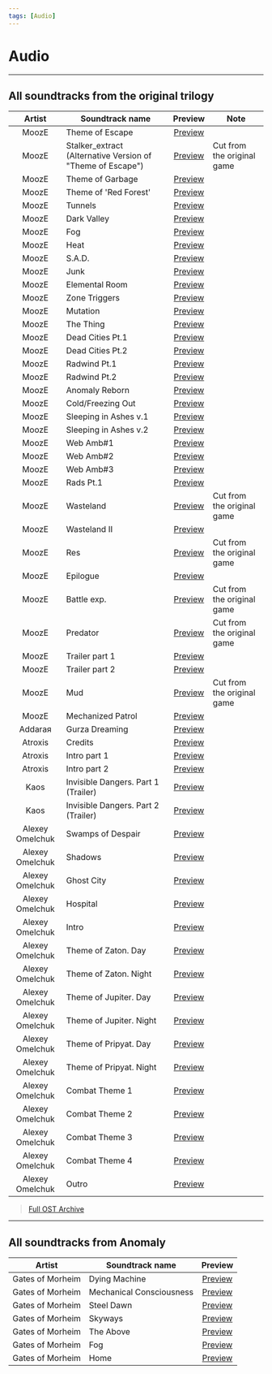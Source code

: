 ```yaml
---
tags: [Audio]
---
```


# Audio

___

## All soundtracks from the original trilogy

| Artist | Soundtrack name | Preview | Note |
|:---:|---|:---:|---|
| MoozE | Theme of Escape | [Preview](https://youtu.be/pv1CgfFY6nY) |  |
| MoozE | Stalker_extract (Alternative Version of "Theme of Escape") | [Preview](https://youtu.be/WF2kj3btLlQ) | Cut from the original game |
| MoozE | Theme of Garbage | [Preview](https://youtu.be/7GXAGQgC9XI) |  |
| MoozE | Theme of 'Red Forest' | [Preview](https://youtu.be/3_zKmE8T_zI) |  |
| MoozE | Tunnels | [Preview](https://youtu.be/PshGf8vpwtM) |  |
| MoozE | Dark Valley | [Preview](https://youtu.be/XE_HhP0XRtA) |  |
| MoozE | Fog | [Preview](https://youtu.be/rRkclmGvTXc) |  |
| MoozE | Heat | [Preview](https://youtu.be/rWoLA2oMJ8w) |  |
| MoozE | S.A.D. | [Preview](https://youtu.be/0_TVB_f454M) |  |
| MoozE | Junk | [Preview](https://youtu.be/yPUS7gyplJg) |  |
| MoozE | Elemental Room | [Preview](https://youtu.be/eHcYfvvgaOA) |  |
| MoozE | Zone Triggers | [Preview](https://youtu.be/s18hT2a6zwY) |  |
| MoozE | Mutation | [Preview](https://youtu.be/EE5Tlc54wQU) |  |
| MoozE | The Thing | [Preview](https://youtu.be/y6lJsaByJJA) |  |
| MoozE | Dead Cities Pt.1 | [Preview](https://youtu.be/0jboIOeL_tw) |  |
| MoozE | Dead Cities Pt.2 | [Preview](https://youtu.be/RBnjguppfaA) |  |
| MoozE | Radwind Pt.1 | [Preview](https://youtu.be/lq9qNdutbBk) |  |
| MoozE | Radwind Pt.2 | [Preview](https://youtu.be/7hLV-hVKuhM) |  |
| MoozE | Anomaly Reborn | [Preview](https://youtu.be/u4Be7UNHxI8) |  |
| MoozE | Cold/Freezing Out | [Preview](https://youtu.be/GlAo8k7ByhM) |  |
| MoozE | Sleeping in Ashes v.1 | [Preview](https://youtu.be/I9d4AJkKJsA) |  |
| MoozE | Sleeping in Ashes v.2 | [Preview](https://youtu.be/C77VpMiEa3M) |  |
| MoozE | Web Amb#1 | [Preview](https://youtu.be/CSRNmuIpNTg) |  |
| MoozE | Web Amb#2 | [Preview](https://youtu.be/Qjta3Rn73cc) |  |
| MoozE | Web Amb#3 | [Preview](https://youtu.be/u72YNas_G84) |  |
| MoozE | Rads Pt.1  | [Preview](https://youtu.be/QMnCiAVxZYY) |  |
| MoozE | Wasteland | [Preview](https://youtu.be/Y0x5UZzX3kQ) | Cut from the original game |
| MoozE | Wasteland II | [Preview](https://youtu.be/gcAP1WwWmU4) |  |
| MoozE | Res | [Preview](https://youtu.be/WIhXMvGQGzg) | Cut from the original game |
| MoozE | Epilogue | [Preview](https://youtu.be/Ji66_C70I84) |  |
| MoozE | Battle exp. | [Preview](https://youtu.be/yJgaZNmsAlY) | Cut from the original game |
| MoozE | Predator | [Preview](https://youtu.be/RXPgDbzM-5s) | Cut from the original game |
| MoozE | Trailer part 1 | [Preview](https://youtu.be/inID4-GjNLA) |  |
| MoozE | Trailer part 2 | [Preview](https://youtu.be/Zyr2Uj3wAj4) |  |
| MoozE | Mud | [Preview](https://youtu.be/CEt3nF20-Qw) | Cut from the original game |
| MoozE | Mechanized Patrol  | [Preview](https://youtu.be/npAUK8iJ67c) |  |
| Addaraя | Gurza Dreaming | [Preview](https://youtu.be/UqgAtnS0_bc) |  |
| Atroxis | Credits | [Preview](https://youtu.be/20AZcBW62XQ) |  |
| Atroxis | Intro part 1 | [Preview](https://youtu.be/rE4KF9kdAlM) |  |
| Atroxis | Intro part 2 | [Preview](https://youtu.be/HcucDy04Zis) |  |
| Kaos | Invisible Dangers. Part 1 (Trailer)| [Preview](https://youtu.be/L6TCQ2nRiJ0) |  |
| Kaos | Invisible Dangers. Part 2 (Trailer)| [Preview](https://youtu.be/q3fj8TOrPt8) |  |
| Alexey Omelchuk | Swamps of Despair | [Preview](https://youtu.be/GSv_k-zSK5Y) |  |
| Alexey Omelchuk | Shadows | [Preview](https://youtu.be/brPWkFiVVLM) |  |
| Alexey Omelchuk | Ghost City | [Preview](https://youtu.be/xPA7s7kX5WM) |  |
| Alexey Omelchuk | Hospital | [Preview](https://youtu.be/ijHAkFeNVaU) |  |
| Alexey Omelchuk | Intro | [Preview](https://youtu.be/wAv6Tqy32H8) |  |
| Alexey Omelchuk | Theme of Zaton. Day | [Preview](https://youtu.be/ln_381vY2a4) |  |
| Alexey Omelchuk | Theme of Zaton. Night | [Preview](https://youtu.be/5sEx1XwBkq4) |  |
| Alexey Omelchuk | Theme of Jupiter. Day | [Preview](https://youtu.be/Ai55-dvzpEY) |  |
| Alexey Omelchuk | Theme of Jupiter. Night | [Preview](https://youtu.be/Zlyeqfh6DAY) |  |
| Alexey Omelchuk | Theme of Pripyat. Day | [Preview](https://youtu.be/hMCz3mH81XM) |  |
| Alexey Omelchuk | Theme of Pripyat. Night | [Preview](https://youtu.be/0lCpwGB48bk) |  |
| Alexey Omelchuk | Combat Theme 1 | [Preview](https://youtu.be/AGB_5Aa52E0) |  |
| Alexey Omelchuk | Combat Theme 2 | [Preview](https://youtu.be/GYyclwhpy5M) |  |
| Alexey Omelchuk | Combat Theme 3 | [Preview](https://youtu.be/sQwKnEfe6Us) |  |
| Alexey Omelchuk | Combat Theme 4 | [Preview](https://youtu.be/WQU-GYROIgQ) |  |
| Alexey Omelchuk | Outro | [Preview](https://youtu.be/cpi_VabA53M) |  |

> [Full OST Archive](https://sharedby.blomp.com/AJm2yS)

___

## All soundtracks from Anomaly

| Artist | Soundtrack name | Preview |
|:---:|---|:---:|
| Gates of Morheim | Dying Machine | [Preview](https://gatesofmorheim.bandcamp.com/track/dying-machine-2) |
| Gates of Morheim | Mechanical Consciousness | [Preview](https://gatesofmorheim.bandcamp.com/track/mechanical-consciousness) |
| Gates of Morheim | Steel Dawn | [Preview](https://gatesofmorheim.bandcamp.com/track/steel-dawn) |
| Gates of Morheim | Skyways | [Preview](https://gatesofmorheim.bandcamp.com/track/skyways) |
| Gates of Morheim | The Above | [Preview](https://gatesofmorheim.bandcamp.com/track/the-above-2) |
| Gates of Morheim | Fog | [Preview](https://gatesofmorheim.bandcamp.com/track/fog) |
| Gates of Morheim | Home | [Preview](https://gatesofmorheim.bandcamp.com/track/home) |
